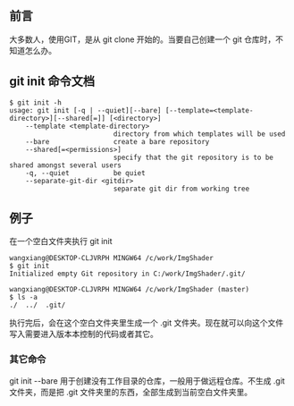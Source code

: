 ## 前言
大多数人，使用GIT，是从 git clone 开始的。当要自己创建一个 git 仓库时，不知道怎么办。  

## git init 命令文档
```
$ git init -h
usage: git init [-q | --quiet][--bare] [--template=<template-directory>][--shared[=]] [<directory>]
    --template <template-directory>
                          directory from which templates will be used
    --bare                create a bare repository
    --shared[=<permissions>]
                          specify that the git repository is to be shared amongst several users
    -q, --quiet           be quiet
    --separate-git-dir <gitdir>
                          separate git dir from working tree
```

## 例子

在一个空白文件夹执行 git init  
```
wangxiang@DESKTOP-CLJVRPH MINGW64 /c/work/ImgShader
$ git init
Initialized empty Git repository in C:/work/ImgShader/.git/

wangxiang@DESKTOP-CLJVRPH MINGW64 /c/work/ImgShader (master)
$ ls -a
./  ../  .git/
```
执行完后，会在这个空白文件夹里生成一个 .git 文件夹。现在就可以向这个文件写入需要进入版本本控制的代码或者其它。  

### 其它命令
git init --bare 用于创建没有工作目录的仓库，一般用于做远程仓库。不生成 .git 文件夹，而是把 .git 文件夹里的东西，全部生成到当前空白文件夹里。